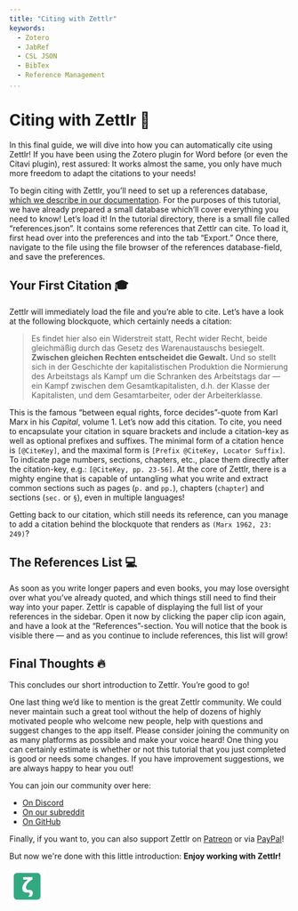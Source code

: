 ```yaml
---
title: "Citing with Zettlr"
keywords:
  - Zotero
  - JabRef
  - CSL JSON
  - BibTex
  - Reference Management
...
```


# Citing with Zettlr 💬

In this final guide, we will dive into how you can automatically cite using Zettlr! If you have been using the Zotero plugin for Word before (or even the Citavi plugin), rest assured: It works almost the same, you only have much more freedom to adapt the citations to your needs!

To begin citing with Zettlr, you’ll need to set up a references database, [which we describe in our documentation](https://docs.zettlr.com/en/academic/citations/). For the purposes of this tutorial, we have already prepared a small database which’ll cover everything you need to know! Let’s load it! In the tutorial directory, there is a small file called “references.json”. It contains some references that Zettlr can cite. To load it, first head over into the preferences and into the tab “Export.” Once there, navigate to the file using the file browser of the references database-field, and save the preferences.

## Your First Citation 🎓

Zettlr will immediately load the file and you’re able to cite. Let’s have a look at the following blockquote, which certainly needs a citation:

> Es findet hier also ein Widerstreit statt, Recht wider Recht, beide gleichmäßig durch das Gesetz des Warenaustauschs besiegelt. **Zwischen gleichen Rechten entscheidet die Gewalt.** Und so stellt sich in der Geschichte der kapitalistischen Produktion die Normierung des Arbeitstags als Kampf um die Schranken des Arbeitstags dar — ein Kampf zwischen dem Gesamtkapitalisten, d.h. der Klasse der Kapitalisten, und dem Gesamtarbeiter, oder der Arbeiterklasse.

This is the famous “between equal rights, force decides”-quote from Karl Marx in his _Capital_, volume 1. Let’s now add this citation. To cite, you need to encapsulate your citation in square brackets and include a citation-key as well as optional prefixes and suffixes. The minimal form of a citation hence is `[@CiteKey]`, and the maximal form is `[Prefix @CiteKey, Locator Suffix]`. To indicate page numbers, sections, chapters, etc., place them directly after the citation-key, e.g.: `[@CiteKey, pp. 23-56]`. At the core of Zettlr, there is a mighty engine that is capable of untangling what you write and extract common sections such as pages (`p.` and `pp.`), chapters (`chapter`) and sections (`sec.` or `§`), even in multiple languages!

Getting back to our citation, which still needs its reference, can you manage to add a citation behind the blockquote that renders as `(Marx 1962, 23: 249)`?

## The References List 💻

As soon as you write longer papers and even books, you may lose oversight over what you’ve already quoted, and which things still need to find their way into your paper. Zettlr is capable of displaying the full list of your references in the sidebar. Open it now by clicking the paper clip icon again, and have a look at the “References”-section. You will notice that the book is visible there — and as you continue to include references, this list will grow!

## Final Thoughts 🔥

This concludes our short introduction to Zettlr. You’re good to go!

One last thing we’d like to mention is the great Zettlr community. We could never maintain such a great tool without the help of dozens of highly motivated people who welcome new people, help with questions and suggest changes to the app itself. Please consider joining the community on as many platforms as possible and make your voice heard! One thing you can certainly estimate is whether or not this tutorial that you just completed is good or needs some changes. If you have improvement suggestions, we are always happy to hear you out!

You can join our community over here:

- [On Discord](https://discord.gg/PcfS3DM9Xj)
- [On our subreddit](https://www.reddit.com/r/Zettlr/)
- [On GitHub](https://github.com/Zettlr/Zettlr/)

Finally, if you want to, you can also support Zettlr on [Patreon](https://www.patreon.com/zettlr) or via [PayPal](https://www.paypal.me/hendrikerz)!

But now we're done with this little introduction: **Enjoy working with Zettlr!**

![zettlr.png](./zettlr.png)
